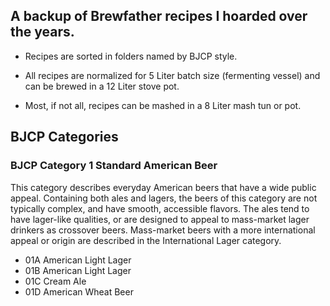 ## A backup of Brewfather recipes I hoarded over the years.

- Recipes are sorted in folders named by BJCP style.

- All recipes are normalized for 5 Liter batch size (fermenting vessel)
  and can be brewed in a 12 Liter stove pot.

- Most, if not all, recipes can be mashed in a 8 Liter mash tun or pot.

## BJCP Categories

### BJCP Category 1 Standard American Beer

This category describes everyday American beers that have a wide public appeal. Containing both ales and lagers, the beers of this
category are not typically complex, and have smooth, accessible flavors. The ales tend to have lager-like qualities, or are designed to
appeal to mass-market lager drinkers as crossover beers. Mass-market beers with a more international appeal or origin are
described in the International Lager category.

- 01A American Light Lager
- 01B American Light Lager
- 01C Cream Ale
- 01D American Wheat Beer
